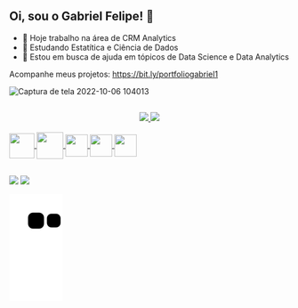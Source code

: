 ## Oi, sou o Gabriel Felipe! 👋

- 🔭 Hoje trabalho na área de CRM Analytics
- 🌱 Estudando Estatítica e Ciência de Dados
- 🤔 Estou em busca de ajuda em tópicos de Data Science e Data Analytics

Acompanhe meus projetos: https://bit.ly/portfoliogabriel1


![Captura de tela 2022-10-06 104013](https://user-images.githubusercontent.com/73200069/194328542-67bc8efa-1905-40f5-a342-6236635c39a4.png)


##

<div align="center">
  <a href="https://github.com/gabriellfelipe7">
  <img height="180em" src="https://github-readme-stats.vercel.app/api?username=gabriellfelipe7&show_icons=true&theme=dark&include_all_commits=true&count_private=true"/>
  <img height="180em" src="https://github-readme-stats.vercel.app/api/top-langs/?username=gabriellfelipe7&layout=compact&langs_count=7&theme=dark"/>
</div>


<div style="display: inline_block"><br>
  <img align="center" height="45" width="45" src="https://cdn.jsdelivr.net/gh/devicons/devicon/icons/python/python-original.svg">
  <img align="center" height="48" width="48" src="https://img.icons8.com/color/2x/power-bi.png">
  <img align="center" height="40" width="40" src="https://cdn.jsdelivr.net/gh/devicons/devicon/icons/azure/azure-original.svg">
  <img align="center" height="40" width="40" src="https://cdn.jsdelivr.net/gh/devicons/devicon/icons/figma/figma-original.svg"> 
  <img align="center" height="40" width="40" src="https://cdn.icon-icons.com/icons2/2699/PNG/128/databricks_logo_icon_170295.png"> 
</div>

##

<div> 
  
  <a href = "gabriellfelipe1718@gmail.com"><img src="https://img.shields.io/badge/-Gmail-%23333?style=for-the-badge&logo=gmail&logoColor=white" target="_blank"></a>
  <a href="https://www.linkedin.com/in/gabrielfelipeoli/" target="_blank"><img src="https://img.shields.io/badge/-LinkedIn-%230077B5?style=for-the-badge&logo=linkedin&logoColor=white" target="_blank"></a> 
  
  
</div>
  
  ![snake gif](https://github.com/gabriellfelipe7/gabriellfelipe7/blob/output/github-contribution-grid-snake.svg)
